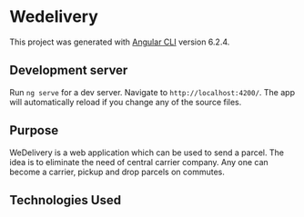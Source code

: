 # Wedelivery

This project was generated with [Angular CLI](https://github.com/angular/angular-cli) version 6.2.4.

## Development server

Run `ng serve` for a dev server. Navigate to `http://localhost:4200/`. The app will automatically reload if you change any of the source files.


## Purpose

WeDelivery is a web application which can be used to send a parcel.
The idea is to eliminate the need of central carrier company.
Any one can become a carrier, pickup and drop parcels on commutes.

## Technologies Used
